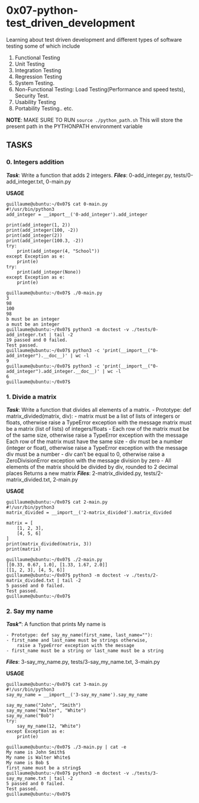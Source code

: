 # 0x07-python-test_driven_development

Learning about test driven development and different types of software testing some of which include

1. Functional Testing
2. Unit Testing
3. Integration Testing
4. Regression Testing
5. System Testing.
6. Non-Functional Testing: Load Testing(Performance and speed tests), Security Test.
7. Usability Testing
8. Portability Testing.. etc.

**NOTE**: MAKE SURE TO RUN `source ./python_path.sh` This will store the present path in the PYTHONPATH environment variable

## TASKS

### 0. Integers addition
***Task***: Write a function that adds 2 integers.
***Files***: 0-add_integer.py, tests/0-add_integer.txt, 0-main.py

**USAGE**
```
guillaume@ubuntu:~/0x07$ cat 0-main.py
#!/usr/bin/python3
add_integer = __import__('0-add_integer').add_integer

print(add_integer(1, 2))
print(add_integer(100, -2))
print(add_integer(2))
print(add_integer(100.3, -2))
try:
    print(add_integer(4, "School"))
except Exception as e:
    print(e)
try:
    print(add_integer(None))
except Exception as e:
    print(e)

guillaume@ubuntu:~/0x07$ ./0-main.py
3
98
100
98
b must be an integer
a must be an integer
guillaume@ubuntu:~/0x07$ python3 -m doctest -v ./tests/0-add_integer.txt | tail -2
19 passed and 0 failed.
Test passed.
guillaume@ubuntu:~/0x07$ python3 -c 'print(__import__("0-add_integer").__doc__)' | wc -l
9
guillaume@ubuntu:~/0x07$ python3 -c 'print(__import__("0-add_integer").add_integer.__doc__)' | wc -l
6
guillaume@ubuntu:~/0x07$
```


### 1. Divide a matrix

***Task***: Write a function that divides all elements of a matrix.
    - Prototype: def matrix_divided(matrix, div):
    - matrix must be a list of lists of integers or floats,                                     otherwise raise a TypeError exception with the message
        matrix must be a matrix (list of lists) of integers/floats
    - Each row of the matrix must be of the same size, otherwise                                raise a TypeError exception with the message Each row of
        the matrix must have the same size
    - div must be a number (integer or float), otherwise raise                                  a TypeError exception with the message div must be a number
    - div can’t be equal to 0, otherwise raise a ZeroDivisionError                              exception with the message division by zero
    - All elements of the matrix should be divided by div,                                      rounded to 2 decimal places
        Returns a new matrix
***Files***: 2-matrix_divided.py, tests/2-matrix_divided.txt, 2-main.py

**USAGE**
```
guillaume@ubuntu:~/0x07$ cat 2-main.py
#!/usr/bin/python3
matrix_divided = __import__('2-matrix_divided').matrix_divided

matrix = [
    [1, 2, 3],
    [4, 5, 6]
]
print(matrix_divided(matrix, 3))
print(matrix)

guillaume@ubuntu:~/0x07$ ./2-main.py
[[0.33, 0.67, 1.0], [1.33, 1.67, 2.0]]
[[1, 2, 3], [4, 5, 6]]
guillaume@ubuntu:~/0x07$ python3 -m doctest -v ./tests/2-matrix_divided.txt | tail -2
5 passed and 0 failed.
Test passed.
guillaume@ubuntu:~/0x07$
```


### 2. Say my name
***Task"***: A function that prints My name is <first name> <last name>

    - Prototype: def say_my_name(first_name, last_name=""):
    - first_name and last_name must be strings otherwise,
        raise a TypeError exception with the message
    - first_name must be a string or last_name must be a string
***Files***: 3-say_my_name.py, tests/3-say_my_name.txt, 3-main.py

**USAGE**

```
guillaume@ubuntu:~/0x07$ cat 3-main.py
#!/usr/bin/python3
say_my_name = __import__('3-say_my_name').say_my_name

say_my_name("John", "Smith")
say_my_name("Walter", "White")
say_my_name("Bob")
try:
    say_my_name(12, "White")
except Exception as e:
    print(e)

guillaume@ubuntu:~/0x07$ ./3-main.py | cat -e
My name is John Smith$
My name is Walter White$
My name is Bob $
first_name must be a string$
guillaume@ubuntu:~/0x07$ python3 -m doctest -v ./tests/3-say_my_name.txt | tail -2
5 passed and 0 failed.
Test passed.
guillaume@ubuntu:~/0x07$
```
